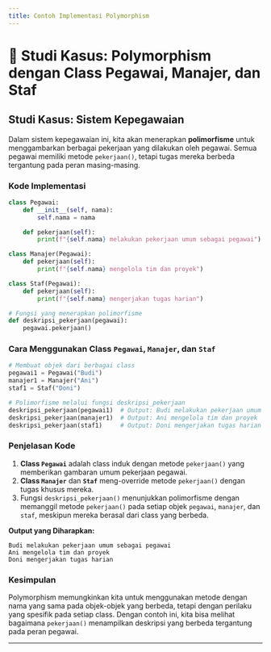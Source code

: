 ```yaml
---
title: Contoh Implementasi Polymorphism
---
```


# 💼 Studi Kasus: Polymorphism dengan Class Pegawai, Manajer, dan Staf

## Studi Kasus: Sistem Kepegawaian

Dalam sistem kepegawaian ini, kita akan menerapkan **polimorfisme** untuk menggambarkan berbagai pekerjaan yang dilakukan oleh pegawai. Semua pegawai memiliki metode `pekerjaan()`, tetapi tugas mereka berbeda tergantung pada peran masing-masing.

### Kode Implementasi

```python
class Pegawai:
    def __init__(self, nama):
        self.nama = nama

    def pekerjaan(self):
        print(f"{self.nama} melakukan pekerjaan umum sebagai pegawai")

class Manajer(Pegawai):
    def pekerjaan(self):
        print(f"{self.nama} mengelola tim dan proyek")

class Staf(Pegawai):
    def pekerjaan(self):
        print(f"{self.nama} mengerjakan tugas harian")

# Fungsi yang menerapkan polimorfisme
def deskripsi_pekerjaan(pegawai):
    pegawai.pekerjaan()
```

### Cara Menggunakan Class `Pegawai`, `Manajer`, dan `Staf`

```python
# Membuat objek dari berbagai class
pegawai1 = Pegawai("Budi")
manajer1 = Manajer("Ani")
staf1 = Staf("Doni")

# Polimorfisme melalui fungsi deskripsi_pekerjaan
deskripsi_pekerjaan(pegawai1)  # Output: Budi melakukan pekerjaan umum sebagai pegawai
deskripsi_pekerjaan(manajer1)  # Output: Ani mengelola tim dan proyek
deskripsi_pekerjaan(staf1)     # Output: Doni mengerjakan tugas harian
```

### Penjelasan Kode

1. **Class `Pegawai`** adalah class induk dengan metode `pekerjaan()` yang memberikan gambaran umum pekerjaan pegawai.
2. **Class `Manajer`** dan **`Staf`** meng-override metode `pekerjaan()` dengan tugas khusus mereka.
3. Fungsi `deskripsi_pekerjaan()` menunjukkan polimorfisme dengan memanggil metode `pekerjaan()` pada setiap objek `pegawai`, `manajer`, dan `staf`, meskipun mereka berasal dari class yang berbeda.

**Output yang Diharapkan:**

```
Budi melakukan pekerjaan umum sebagai pegawai
Ani mengelola tim dan proyek
Doni mengerjakan tugas harian
```

### Kesimpulan

Polymorphism memungkinkan kita untuk menggunakan metode dengan nama yang sama pada objek-objek yang berbeda, tetapi dengan perilaku yang spesifik pada setiap class. Dengan contoh ini, kita bisa melihat bagaimana `pekerjaan()` menampilkan deskripsi yang berbeda tergantung pada peran pegawai.

---
